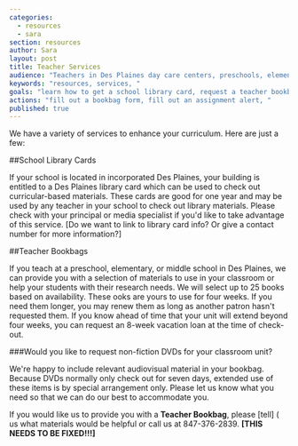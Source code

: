 ```yaml
---
categories: 
  - resources
  - sara
section: resources
author: Sara
layout: post
title: Teacher Services
audience: "Teachers in Des Plaines day care centers, preschools, elementary, or junior highs."
keywords: "resources, services, "
goals: "learn how to get a school library card, request a teacher bookbag, give us an assignment alert, available services (scheduling library tours, school visits), possible learn about classroom sets?"
actions: "fill out a bookbag form, fill out an assignment alert, "
published: true
---
```


We have a variety of services to enhance your curriculum. Here are just a few:

##School Library Cards

If your school is located in incorporated Des Plaines, your building is entitled to a Des Plaines library card which can be used to check out curricular-based materials. These cards are good for one year and may be used by any teacher in your school to check out library materials. Please check with your principal or media specialist if you'd like to take advantage of this service. [Do we want to link to library card info? Or give a contact number for more information?]


##Teacher Bookbags

If you teach at a preschool, elementary, or middle school in Des Plaines, we can provide you with a selection of materials to use in your classroom or help your students with their research needs. We will select up to 25 books based on availability. These ooks are yours to use for four weeks. If you need them longer, you may renew them as long as another patron hasn't requested them. If you know ahead of time that your unit will extend beyond four weeks, you can request an 8-week vacation loan at the time of check-out.

###Would you like to request non-fiction DVDs for your classroom unit?

We're happy to include relevant audiovisual material in your bookbag. Because DVDs normally only check out for seven days, extended use of these items is by special arrangement only. Please let us know what you need so that we can do our best to accommodate you. 

If you would like us to provide you with a **Teacher Bookbag**, please [tell] ( us what materials would be helpful or call us at 847-376-2839.  **[THIS NEEDS TO BE FIXED!!!]**

##

##